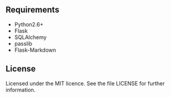 ## Requirements
- Python2.6+
- Flask
- SQLAlchemy
- passlib
- Flask-Markdown

## License
Licensed under the MIT licence. See the file LICENSE for further information.
